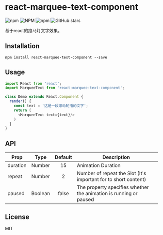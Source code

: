 # react-marquee-text-component

![npm](https://img.shields.io/npm/v/react-marquee-text-component)   ![NPM](https://img.shields.io/npm/l/react-marquee-text-component) ![npm](https://img.shields.io/npm/dw/react-marquee-text-component) ![GitHub stars](https://img.shields.io/github/stars/pubdreamcc/react-marquee-text-component?label=star)

基于react的跑马灯文字效果。

## Installation

```shell
npm install react-marquee-text-component --save
```

## Usage

```js
import React from 'react';
import MarqueeText from 'react-marquee-text-component';

class Demo extends React.Component {
  render() {
    const text = '这是一段滚动轮播的文字';
    return (
      <MarqueeText text={text}/>
    )
  }
}
```

## API

|Prop    |Type   |Default| Description        |
| -------|:-----:|:-----:| -------------------|
|duration|Number |15|Animation Duration     |
|repeat	 |Number |2 |Number of repeat the Slot (It's important for to short content)            |
|paused  |Boolean|false|The property specifies whether the animation is running or paused|

## License

MIT